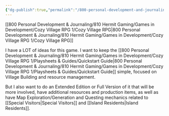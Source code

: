 ```yaml
---
{"dg-publish":true,"permalink":"/800-personal-development-and-journaling/810-hermit-gaming/games-in-development/cozy-village-rpg-1/extended-edition/"}
---
```



[[800 Personal Development & Journaling/810 Hermit Gaming/Games in Development/Cozy Village RPG 1/Cozy Village RPG\|800 Personal Development & Journaling/810 Hermit Gaming/Games in Development/Cozy Village RPG 1/Cozy Village RPG]]

I have a LOT of ideas for this game.  I want to keep the [[800 Personal Development & Journaling/810 Hermit Gaming/Games in Development/Cozy Village RPG 1/Playsheets & Guides/Quickstart Guide\|800 Personal Development & Journaling/810 Hermit Gaming/Games in Development/Cozy Village RPG 1/Playsheets & Guides/Quickstart Guide]] simple, focused on Village Building and resource management.

But I also want to do an Extended Edition or Full Version of it that will be more involved, have additional resources and production items, as well as have Map Exploration/Generation and Questing mechanics related to [[Special Visitors\|Special Visitors]] and [[Island Residents\|Island Residents]].